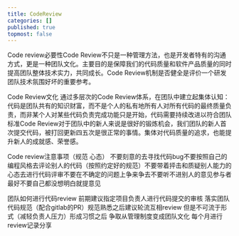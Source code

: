 ```yaml
---
title: CodeReview
categories: []
published: true
topmost: false
---
```


Code review必要性Code 
Review不只是一种管理方法，也是开发者特有的沟通方式，更是一种团队文化。主要目的是保障我们的代码质量和软件产品质量的同时提高团队整体技术实力，共同成长。Code Review机制是否健全是评价一个研发团队技术氛围好坏的重要参考。

Code Review文化
通过多层次的Code Review体系，在团队中建立起集体认知：代码是团队共有的知识财富，而不是个人的私有地所有人对所有代码的最终质量负责，而非某个人对某些代码负责完成功能只是开始，代码需要持续改进以符合团队标准Code Review对于团队中的新人来说是很好的锻炼机会，我们团队的新人首次提交代码，被打回更新四五次是很正常的事情。集体对代码质量的追求，也能提升新人的成就感、荣誉感。

Code review注意事项（规范  心态）
不要刻意的去寻找代码bug不要按照自己的编程风格去评论别人的代码（按照约定好的规范）不要带着抨击和质疑别人能力的心态去进行代码评审不要在不确定的问题上争来争去不要听不进别人的意见参与者最好不要自己都没想明白就提意见

团队如何进行代码review
前期建议指定项目负责人进行代码提交的审核 落实团队代码规范（配合gitlab的PR）规范熟悉之后建议轮流互相review 但是不可流于形式（减轻负责人压力）形成习惯之后 争取从管理制度变成团队文化  每个月进行review记录分享


